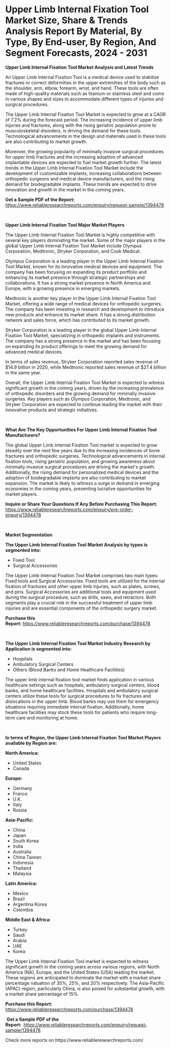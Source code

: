 <p><h1>Upper Limb Internal Fixation Tool Market Size, Share & Trends Analysis Report By Material, By Type, By End-user, By Region, And Segment Forecasts, 2024 - 2031</h1></p><p><strong>Upper Limb Internal Fixation Tool Market Analysis and Latest Trends</strong></p>
<p><p>An Upper Limb Internal Fixation Tool is a medical device used to stabilize fractures or correct deformities in the upper extremities of the body such as the shoulder, arm, elbow, forearm, wrist, and hand. These tools are often made of high-quality materials such as titanium or stainless steel and come in various shapes and sizes to accommodate different types of injuries and surgical procedures.</p><p>The Upper Limb Internal Fixation Tool Market is expected to grow at a CAGR of 7.2% during the forecast period. The increasing incidence of upper limb injuries and fractures, along with the rising geriatric population prone to musculoskeletal disorders, is driving the demand for these tools. Technological advancements in the design and materials used in these tools are also contributing to market growth.</p><p>Moreover, the growing popularity of minimally invasive surgical procedures for upper limb fractures and the increasing adoption of advanced implantable devices are expected to fuel market growth further. The latest trends in the Upper Limb Internal Fixation Tool Market include the development of customizable implants, increasing collaborations between orthopedic surgeons and medical device manufacturers, and the rising demand for biodegradable implants. These trends are expected to drive innovation and growth in the market in the coming years.</p></p>
<p><strong>Get a Sample PDF of the Report:&nbsp;</strong> <a href="https://www.reliableresearchreports.com/enquiry/request-sample/1394478">https://www.reliableresearchreports.com/enquiry/request-sample/1394478</a></p>
<p>&nbsp;</p>
<p><strong>Upper Limb Internal Fixation Tool Major Market Players</strong></p>
<p><p>The Upper Limb Internal Fixation Tool Market is highly competitive with several key players dominating the market. Some of the major players in the global Upper Limb Internal Fixation Tool Market include Olympus Corporation, Medtronic, Stryker Corporation, and Cook Medical.</p><p>Olympus Corporation is a leading player in the Upper Limb Internal Fixation Tool Market, known for its innovative medical devices and equipment. The company has been focusing on expanding its product portfolio and enhancing its market presence through strategic partnerships and collaborations. It has a strong market presence in North America and Europe, with a growing presence in emerging markets.</p><p>Medtronic is another key player in the Upper Limb Internal Fixation Tool Market, offering a wide range of medical devices for orthopedic surgeries. The company has been investing in research and development to introduce new products and enhance its market share. It has a strong distribution network and sales force, which has contributed to its market growth.</p><p>Stryker Corporation is a leading player in the global Upper Limb Internal Fixation Tool Market, specializing in orthopedic implants and instruments. The company has a strong presence in the market and has been focusing on expanding its product offerings to meet the growing demand for advanced medical devices.</p><p>In terms of sales revenue, Stryker Corporation reported sales revenue of $14.9 billion in 2020, while Medtronic reported sales revenue of $27.4 billion in the same year.</p><p>Overall, the Upper Limb Internal Fixation Tool Market is expected to witness significant growth in the coming years, driven by the increasing prevalence of orthopedic disorders and the growing demand for minimally invasive surgeries. Key players such as Olympus Corporation, Medtronic, and Stryker Corporation are expected to continue leading the market with their innovative products and strategic initiatives.</p></p>
<p>&nbsp;</p>
<p><strong>What Are The Key Opportunities For Upper Limb Internal Fixation Tool Manufacturers?</strong></p>
<p><p>The global Upper Limb Internal Fixation Tool market is expected to grow steadily over the next few years due to the increasing incidences of bone fractures and orthopedic surgeries. Technological advancements in internal fixation tools, rising geriatric population, and growing awareness about minimally invasive surgical procedures are driving the market's growth. Additionally, the rising demand for personalized medical devices and the adoption of biodegradable implants are also contributing to market expansion. The market is likely to witness a surge in demand in emerging economies in the coming years, presenting lucrative opportunities for market players.</p></p>
<p><strong>Inquire or Share Your Questions If Any Before Purchasing This Report:</strong> <a href="https://www.reliableresearchreports.com/enquiry/pre-order-enquiry/1394478">https://www.reliableresearchreports.com/enquiry/pre-order-enquiry/1394478</a></p>
<p>&nbsp;</p>
<p><strong>Market Segmentation</strong></p>
<p><strong>The Upper Limb Internal Fixation Tool Market Analysis by types is segmented into:</strong></p>
<p><ul><li>Fixed Tool</li><li>Surgical Accessories</li></ul></p>
<p><p>The Upper Limb Internal Fixation Tool Market comprises two main types: Fixed tools and Surgical Accessories. Fixed tools are utilized for the internal fixation of fractures and other upper limb injuries, such as plates, screws, and pins. Surgical Accessories are additional tools and equipment used during the surgical procedure, such as drills, saws, and retractors. Both segments play a crucial role in the successful treatment of upper limb injuries and are essential components of the orthopedic surgery market.</p></p>
<p><strong>Purchase this Report:&nbsp;</strong><a href="https://www.reliableresearchreports.com/purchase/1394478">https://www.reliableresearchreports.com/purchase/1394478</a></p>
<p>&nbsp;</p>
<p><strong>The Upper Limb Internal Fixation Tool Market Industry Research by Application is segmented into:</strong></p>
<p><ul><li>Hospitals</li><li>Ambulatory Surgical Centers</li><li>Others (Blood Banks and Home Healthcare Facilities)</li></ul></p>
<p><p>The upper limb internal fixation tool market finds application in various healthcare settings such as hospitals, ambulatory surgical centers, blood banks, and home healthcare facilities. Hospitals and ambulatory surgical centers utilize these tools for surgical procedures to fix fractures and dislocations in the upper limb. Blood banks may use them for emergency situations requiring immediate internal fixation. Additionally, home healthcare facilities may stock these tools for patients who require long-term care and monitoring at home.</p></p>
<p>&nbsp;</p>
<p><strong>In terms of Region, the Upper Limb Internal Fixation Tool Market Players available by Region are:</strong></p>
<p>
    <p> <strong> North America: </strong>
        <ul>
            <li>United States</li>
            <li>Canada</li>
        </ul>
        </p> 
    <p> <strong> Europe: </strong>
        <ul>
            <li>Germany</li>
            <li>France</li>
            <li>U.K.</li>
            <li>Italy</li>
            <li>Russia</li>
        </ul>
        </p> 
    <p> <strong> Asia-Pacific: </strong>
        <ul>
            <li>China</li>
            <li>Japan</li>
            <li>South Korea</li>
            <li>India</li>
            <li>Australia</li>
            <li>China Taiwan</li>
            <li>Indonesia</li>
            <li>Thailand</li>
            <li>Malaysia</li>
        </ul>
        </p> 
    <p> <strong> Latin America: </strong>
        <ul>
            <li>Mexico</li>
            <li>Brazil</li>
            <li>Argentina Korea</li>
            <li>Colombia</li>
        </ul>
        </p> 
    <p> <strong> Middle East & Africa: </strong>
        <ul>
            <li>Turkey</li>
            <li>Saudi</li>
            <li>Arabia</li>
            <li>UAE</li>
            <li>Korea</li>
        </ul>
    </p>
    </p>
<p><p>The Upper Limb Internal Fixation Tool market is expected to witness significant growth in the coming years across various regions, with North America (NA), Europe, and the United States (USA) leading the market. These regions are anticipated to dominate the market with a market share percentage valuation of 35%, 25%, and 20% respectively. The Asia-Pacific (APAC) region, particularly China, is also poised for substantial growth, with a market share percentage of 15%.</p></p>
<p><strong>Purchase this Report: </strong><a href="https://www.reliableresearchreports.com/purchase/1394478">https://www.reliableresearchreports.com/purchase/1394478</a></p>
<p>&nbsp;<strong>Get a Sample PDF of the Report:&nbsp;&nbsp;</strong><a href="https://www.reliableresearchreports.com/enquiry/request-sample/1394478">https://www.reliableresearchreports.com/enquiry/request-sample/1394478</a></p>
<p><strong></strong></p>
<p>Check more reports on https://www.reliableresearchreports.com/</p>